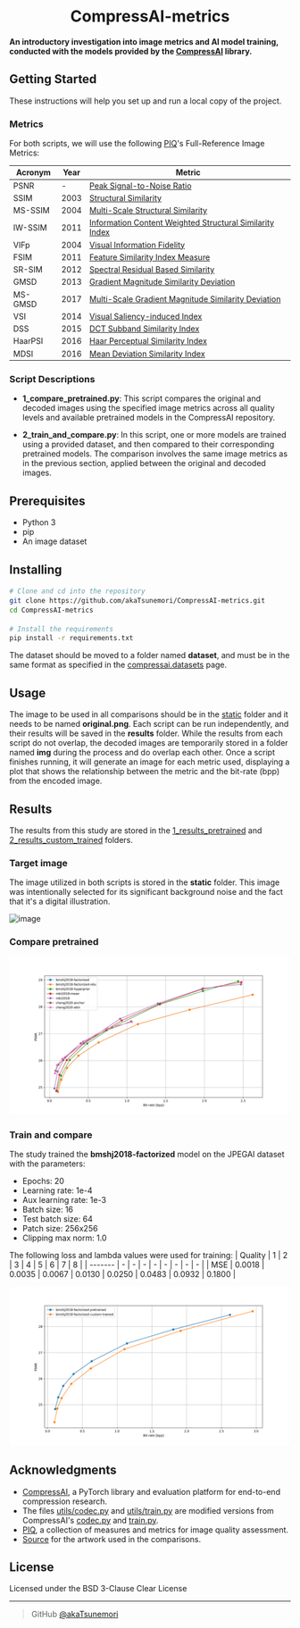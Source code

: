 <h1 align="center">
  CompressAI-metrics
</h1>

#### An introductory investigation into image metrics and AI model training, conducted with the models provided by the [CompressAI](https://github.com/InterDigitalInc/CompressAI) library.

## Getting Started
These instructions will help you set up and run a local copy of the project.

### Metrics
For both scripts, we will use the following [PIQ](https://github.com/photosynthesis-team/piq)'s Full-Reference Image Metrics: 

| Acronym   | Year | Metric                                                  |
| --------- | ---- | ------------------------------------------------------- |
| PSNR      | -    | [Peak Signal-to-Noise Ratio](https://en.wikipedia.org/wiki/Peak_signal-to-noise_ratio) |
| SSIM      | 2003 | [Structural Similarity](https://en.wikipedia.org/wiki/Structural_similarity) |
| MS-SSIM   | 2004 | [Multi-Scale Structural Similarity](https://ieeexplore.ieee.org/abstract/document/1292216) |
| IW-SSIM   | 2011 | [Information Content Weighted Structural Similarity Index](https://ece.uwaterloo.ca/~z70wang/publications/IWSSIM.pdf) |
| VIFp     | 2004 | [Visual Information Fidelity](https://ieeexplore.ieee.org/document/1576816) |
| FSIM     | 2011 | [Feature Similarity Index Measure](https://ieeexplore.ieee.org/document/5705575) |
| SR-SIM   | 2012 | [Spectral Residual Based Similarity](https://sse.tongji.edu.cn/linzhang/ICIP12/ICIP-SR-SIM.pdf) |
| GMSD     | 2013 | [Gradient Magnitude Similarity Deviation](https://arxiv.org/abs/1308.3052) |
| MS-GMSD  | 2017 | [Multi-Scale Gradient Magnitude Similarity Deviation](https://ieeexplore.ieee.org/document/7952357) |
| VSI      | 2014 | [Visual Saliency-induced Index](https://ieeexplore.ieee.org/document/6873260) |
| DSS      | 2015 | [DCT Subband Similarity Index](https://ieeexplore.ieee.org/document/7351172) |
| HaarPSI  | 2016 | [Haar Perceptual Similarity Index](https://arxiv.org/abs/1607.06140) |
| MDSI     | 2016 | [Mean Deviation Similarity Index](https://arxiv.org/abs/1608.07433) |

### Script Descriptions
- **1_compare_pretrained.py**: This script compares the original and decoded images using the specified image metrics across all quality levels and available pretrained models in the CompressAI repository.

- **2_train_and_compare.py**: In this script, one or more models are trained using a provided dataset, and then compared to their corresponding pretrained models. The comparison involves the same image metrics as in the previous section, applied between the original and decoded images.

## Prerequisites
- Python 3
- pip
- An image dataset

## Installing

```bash
# Clone and cd into the repository
git clone https://github.com/akaTsunemori/CompressAI-metrics.git
cd CompressAI-metrics

# Install the requirements
pip install -r requirements.txt
```

The dataset should be moved to a folder named **dataset**, and must be in the same format as specified in the [compressai.datasets](https://interdigitalinc.github.io/CompressAI/datasets.html) page.

## Usage
The image to be used in all comparisons should be in the [static](static) folder and it needs to be named **original.png**. Each script can be run independently, and their results will be saved in the **results** folder. While the results from each script do not overlap, the decoded images are temporarily stored in a folder named **img** during the process and do overlap each other. Once a script finishes running, it will generate an image for each metric used, displaying a plot that shows the relationship between the metric and the bit-rate (bpp) from the encoded image.

## Results
The results from this study are stored in the [1_results_pretrained](results/1_results_pretrained) and [2_results_custom_trained](results/2_results_custom_trained) folders.

### Target image
The image utilized in both scripts is stored in the **static** folder. This image was intentionally selected for its significant background noise and the fact that it's a digital illustration.

![image](static/original.png)

### Compare pretrained
![compare_pretrained](results/1_results_pretrained/PSNR.png)

### Train and compare
The study trained the **bmshj2018-factorized** model on the JPEGAI dataset with the parameters:
- Epochs: 20
- Learning rate: 1e-4
- Aux learning rate: 1e-3
- Batch size: 16
- Test batch size: 64
- Patch size: 256x256
- Clipping max norm: 1.0

The following loss and lambda values were used for training:
| Quality | 1 | 2 | 3 | 4 | 5 | 6 | 7 | 8 |
| ------- | - | - | - | - | - | - | - | - |
| MSE | 0.0018 | 0.0035 | 0.0067 | 0.0130 | 0.0250 | 0.0483 | 0.0932 | 0.1800 |

![train_and_compare](results/2_results_custom_trained/bmshj2018-factorized_PSNR.png)

## Acknowledgments
- [CompressAI](https://github.com/InterDigitalInc/CompressAI), a PyTorch library and evaluation platform for end-to-end compression research.
- The files [utils/codec.py](utils/codec.py) and [utils/train.py](utils/train.py) are modified versions from CompressAI's [codec.py](https://github.com/InterDigitalInc/CompressAI/blob/master/examples/codec.py) and [train.py](https://github.com/InterDigitalInc/CompressAI/blob/master/examples/train.py).
- [PIQ](https://github.com/photosynthesis-team/piq), a collection of measures and metrics for image quality assessment.
- [Source](https://www.pixiv.net/en/artworks/81724920) for the artwork used in the comparisons.

## License
Licensed under the BSD 3-Clause Clear License

---

> GitHub [@akaTsunemori](https://github.com/akaTsunemori)
